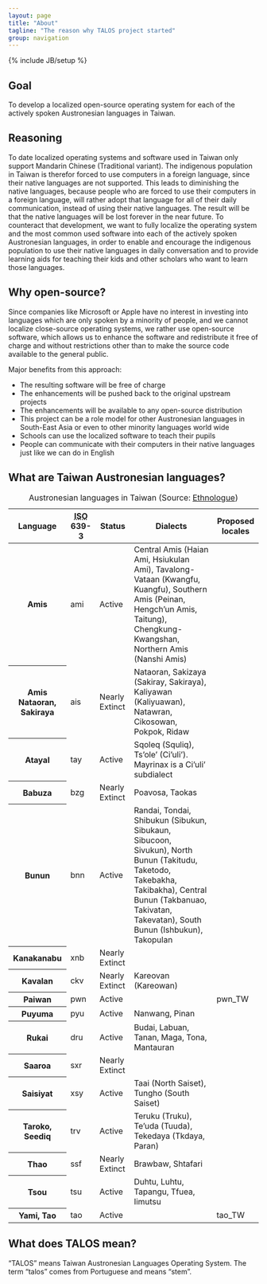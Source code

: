 ```yaml
---
layout: page
title: "About"
tagline: "The reason why TALOS project started"
group: navigation
---
```

{% include JB/setup %}

Goal
----

To develop a localized open-source operating system for each of the actively spoken Austronesian languages in Taiwan.

Reasoning
---------

To date localized operating systems and software used in Taiwan only support Mandarin Chinese (Traditional variant). The indigenous population in Taiwan is therefor forced to use computers in a foreign language, since their native languages are not supported. This leads to diminishing the native languages, because people who are forced to use their computers in a foreign language, will rather adopt that language for all of their daily communication, instead of using their native languages. The result will be that the native languages will be lost forever in the near future. To counteract that development, we want to fully localize the operating system and the most common used software into each of the actively spoken Austronesian languages, in order to enable and encourage the indigenous population to use their native languages in daily conversation and to provide learning aids for teaching their kids and other scholars who want to learn those languages.

Why open-source?
----------------

Since companies like Microsoft or Apple have no interest in investing into languages which are only spoken by a minority of people, and we cannot localize close-source operating systems, we rather use open-source software, which allows us to enhance the software and redistribute it free of charge and without restrictions other than to make the source code available to the general public.

Major benefits from this approach:

* The resulting software will be free of charge
* The enhancements will be pushed back to the original upstream projects
* The enhancements will be available to any open-source distribution
* This project can be a role model for other Austronesian languages in South-East Asia or even to other minority languages world wide
* Schools can use the localized software to teach their pupils
* People can communicate with their computers in their native languages just like we can do in English

What are Taiwan Austronesian languages?
---------------------------------------
<table class="table table-bordered table-striped">
<caption>Austronesian languages in Taiwan (Source: <a href="http://www.ethnologue.com/show_country.asp?name=TW">Ethnologue</a>)</caption>
<thead>
    <th>Language</th>
    <th><acronym title="International Organization for Standardization">ISO</acronym> 639-3</th>
    <th>Status</th>
    <th>Dialects</th>
    <th>Proposed locales</th>
</thead>
<tbody>
  <tr>
    <th>Amis</th>
    <td>ami</td>
    <td><span class="label label-success">Active</span></td>
    <td>Central Amis (Haian Ami, Hsiukulan Ami), Tavalong-Vataan (Kwangfu, Kuangfu), Southern Amis (Peinan, Hengch’un Amis, Taitung), Chengkung-Kwangshan, Northern Amis (Nanshi Amis)</td>
    <td></td>
  </tr>
  <tr>
    <th>Amis Nataoran, Sakiraya</th>
    <td>ais</td>
    <td><span class="label label-important">Nearly Extinct</span></td>
    <td>Nataoran, Sakizaya (Sakiray, Sakiraya), Kaliyawan (Kaliyuawan), Natawran, Cikosowan, Pokpok, Ridaw</td>
    <td></td>
  </tr>
  <tr>
    <th>Atayal</th>
    <td>tay</td>
    <td><span class="label label-success">Active</span></td>
    <td>Sqoleq (Squliq), Ts’ole’ (Ci’uli’). Mayrinax is a Ci’uli’ subdialect</td>
    <td></td>
  </tr>
  <tr>
    <th>Babuza</th>
    <td>bzg</td>
    <td><span class="label label-important">Nearly Extinct</span></td>
    <td>Poavosa, Taokas</td>
    <td></td>
  </tr>
  <tr>
    <th>Bunun</th>
    <td>bnn</td>
    <td><span class="label label-success">Active</span></td>
    <td>Randai, Tondai, Shibukun (Sibukun, Sibukaun, Sibucoon, Sivukun), North Bunun (Takitudu, Taketodo, Takebakha, Takibakha), Central Bunun (Takbanuao, Takivatan, Takevatan), South Bunun (Ishbukun), Takopulan</td>
    <td></td>
  </tr>
  <tr>
    <th>Kanakanabu</th>
    <td>xnb</td>
    <td><span class="label label-important">Nearly Extinct</span></td>
    <td></td>
    <td></td>
  </tr>
  <tr>
    <th>Kavalan</th>
    <td>ckv</td>
    <td><span class="label label-important">Nearly Extinct</span></td>
    <td>Kareovan (Kareowan)</td>
    <td></td>
  </tr>
  <tr>
    <th>Paiwan</th>
    <td>pwn</td>
    <td><span class="label label-success">Active</span></td>
    <td></td>
    <td>pwn_TW</td>
  </tr>
  <tr>
    <th>Puyuma</th>
    <td>pyu</td>
    <td><span class="label label-success">Active</span></td>
    <td>Nanwang, Pinan</td>
    <td></td>
  </tr>
  <tr>
    <th>Rukai</th>
    <td>dru</td>
    <td><span class="label label-success">Active</span></td>
    <td>Budai, Labuan, Tanan, Maga, Tona, Mantauran</td>
    <td></td>
  </tr>
  <tr>
    <th>Saaroa</th>
    <td>sxr</td>
    <td><span class="label label-important">Nearly Extinct</span></td>
    <td></td>
    <td></td>
  </tr>
  <tr>
    <th>Saisiyat</th>
    <td>xsy</td>
    <td><span class="label label-success">Active</span></td>
    <td>Taai (North Saiset), Tungho (South Saiset)</td>
    <td></td>
  </tr>
  <tr>
    <th>Taroko, Seediq</th>
    <td>trv</td>
    <td><span class="label label-success">Active</span></td>
    <td>Teruku (Truku), Te’uda (Tuuda), Tekedaya (Tkdaya, Paran)</td>
    <td></td>
  </tr>
  <tr>
    <th>Thao</th>
    <td>ssf</td>
    <td><span class="label label-important">Nearly Extinct</span></td>
    <td>Brawbaw, Shtafari</td>
    <td></td>
  </tr>
  <tr>
    <th>Tsou</th>
    <td>tsu</td>
    <td><span class="label label-success">Active</span></td>
    <td>Duhtu, Luhtu, Tapangu, Tfuea, Iimutsu</td>
    <td></td>
  </tr>
  <tr>
    <th>Yami, Tao</th>
    <td>tao</td>
    <td><span class="label label-success">Active</span></td>
    <td></td>
    <td>tao_TW</td>
  </tr>
</tbody>
</table>

What does TALOS mean?
---------------------
“TALOS” means Taiwan Austronesian Languages Operating System.  The term “talos” comes from Portuguese and means “stem”.
